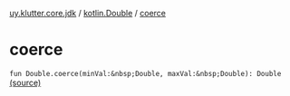 [uy.klutter.core.jdk](../index.md) / [kotlin.Double](index.md) / [coerce](.)


# coerce

`fun Double.coerce(minVal:&nbsp;Double, maxVal:&nbsp;Double): Double` [(source)](https://github.com/kohesive/klutter/blob/master/core-jdk6/src/main/kotlin/uy/klutter/core/jdk/Numbers.kt#L28)


